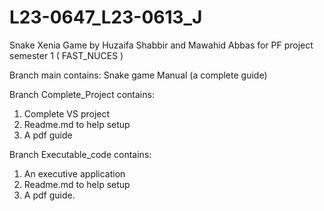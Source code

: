 # L23-0647_L23-0613_J
Snake Xenia Game by Huzaifa Shabbir and Mawahid Abbas for PF project semester 1 ( FAST_NUCES )


Branch main contains: Snake game Manual (a complete guide)

Branch Complete_Project contains: 
1. Complete VS project
2. Readme.md to help setup
3. A pdf guide

  Branch Executable_code contains: 
1. An executive application
2. Readme.md to help setup
3. A pdf guide.
